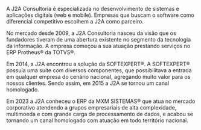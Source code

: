 A J2A Consultoria é especializada no desenvolvimento de sistemas e aplicações digitais (web e mobile).
Empresas que buscam o software como diferencial competitivo escolhem a J2A como parceiro.

No mercado desde 2009, a J2A Consultoria nasceu da visão que os fundadores tiveram de uma abertura existente no segmento da tecnologia da informação.
A empresa começou a sua atuação prestando serviços no ERP Protheus® da TOTVS®. 

Em 2014, a J2A encontrou a solução da SOFTEXPERT®. A SOFTEXPERT® possuía uma suíte com diversos componentes, que possibilitava a entrada em qualquer empresa do cenário nacional, agregando muito valor para os nossos clientes. Sendo assim, em 2015 a J2A se tornou um canal homologado. 

Em 2023 a J2A conheceu o ERP da MXM SISTEMAS® que atua no mercado corporativo atendendo a grupos empresariais de alta complexidade, multimoeda e com grande carga de processamento de dados, e acabou se tornando um canal homologado com atuação em todo território nacional.

<!---
J2A-Consultoria/J2A-Consultoria is a ✨ special ✨ repository because its `README.md` (this file) appears on your GitHub profile.
You can click the Preview link to take a look at your changes.
--->

